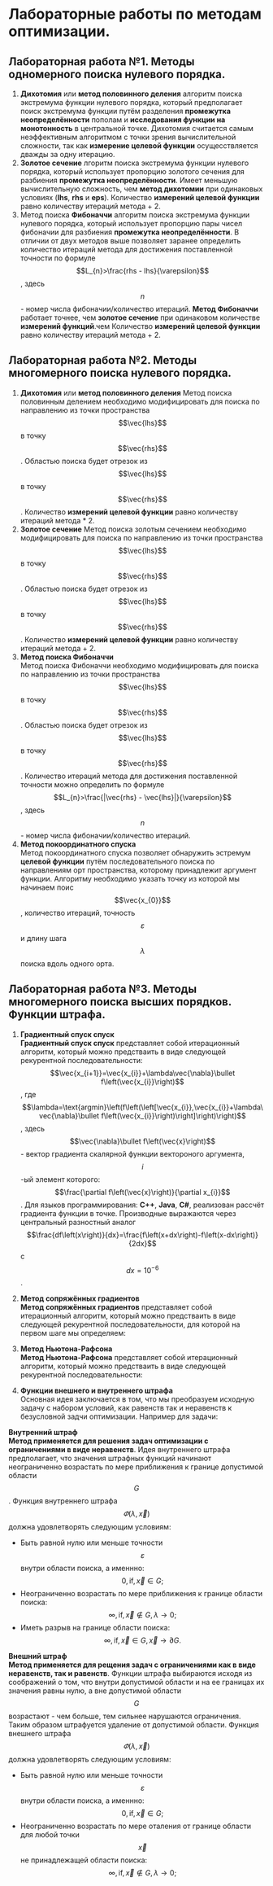 # Лабораторные работы по методам оптимизации.
## Лабораторная работа №1. Методы одномерного поиска нулевого порядка.
1. **Дихотомия** или **метод половинного деления**
алгоритм поиска экстремума функции нулевого порядка, который предполагает поиск экстремума функции путём разделения **промежутка неопределённости** пополам и **исследования функции на монотонность** в центральной точке. Дихотомия считается самым неэффективным алгоритмом с точки зрения вычислительной сложности, так как **измерение целевой функции** осущесствляется дважды за одну итерацию.
2. **Золотое сечение**
лгоритм поиска экстремума функции нулевого порядка, который использует пропорцию золотого сечения для разбиения **промежутка неопределённости**. Имеет меньшую вычислительную сложность, чем **метод дихотомии** при одинаковых условиях (**lhs**, **rhs** и **eps**). Количество **измерений целевой функции** равно количеству итераций метода + 2.
3. Метод поиска **Фибоначчи**
алгоритм поиска экстремума функции нулевого порядка, который использует пропорцию пары чисел фибоначии для разбиения **промежутка неопределённости**. В отличии от двух методов выше позволяет заранее определить количество итераций метода для достижения поставленной точности по формуле $$L_{n}>\frac{rhs - lhs}{\varepsilon}$$, здесь $$n$$ - номер числа фибоначии/количество итераций. **Метод Фибоначчи** работает точнее, чем **золотое сечение** при одинаковом количестве **измерений функций**.чем  Количество **измерений целевой функции** равно количеству итераций метода + 2.

## Лабораторная работа №2. Методы многомерного поиска нулевого порядка.
1. **Дихотомия** или **метод половинного деления**
Метод поиска половинным делением необходимо модифицировать для поиска по направлению из точки пространства $$\vec{lhs}$$ в точку $$\vec{rhs}$$. Областью поиска будет отрезок из $$\vec{lhs}$$ в точку $$\vec{rhs}$$. Количество **измерений целевой функции** равно количеству итераций метода * 2.
2. **Золотое сечение**
Метод поиска золотым сечением необходимо модифицировать для поиска по направлению из точки пространства $$\vec{lhs}$$ в точку $$\vec{rhs}$$. Областью поиска будет отрезок из $$\vec{lhs}$$ в точку $$\vec{rhs}$$. Количество **измерений целевой функции** равно количеству итераций метода + 2.
3. **Метод поиска Фибоначчи**  
Метод поиска Фибоначчи необходимо модифицировать для поиска по направлению из точки пространства $$\vec{lhs}$$ в точку $$\vec{rhs}$$. Областью поиска будет отрезок из $$\vec{lhs}$$ в точку $$\vec{rhs}$$. Количество итераций метода для достижения поставленной точности можно определить по формуле $$L_{n}>\frac{|\vec{rhs} - \vec{lhs}|}{\varepsilon}$$, здесь $$n$$ - номер числа фибоначии/количество итераций.
4. **Метод покоординатного спуска**  
Метод покоординатного спуска позволяет обнаружить эстремум **целевой функции** путём последовательного поиска по направлениям орт пространства, которому принадлежит аргумент функции. Алгоритму необходимо указать точку из которой мы начинаем поис $$\vec{x_{0}}$$, количество итераций, точность $$\varepsilon$$ и длину шага $$\lambda$$ поиска вдоль одного орта.

## Лабораторная работа №3. Методы многомерного поиска высших порядков. Функции штрафа.
1. **Градиентный спуск спуск**  
   **Градиентный спуск спуск** представляет собой итерационный алгоритм, который можно предстваить в виде следующей рекурентной последовательности: $$\vec{x_{i+1}}=\vec{x_{i}}+\lambda\vec{\nabla}\bullet f\left(\vec{x_{i}}\right)$$, где $$\lambda=\text{argmin}\left(f\left(\left[\vec{x_{i}},\vec{x_{i}}+\lambda\vec{\nabla}\bullet f\left(\vec{x_{i}}\right)\right]\right)\right)$$, здесь $$\vec{\nabla}\bullet f\left(\vec{x}\right)$$ - вектор градиента скалярной функции вектороного аргумента, $$i$$-ый элемент которого: $$\frac{\partial f\left(\vec{x}\right)}{\partial x_{i}}$$. Для языков программирования: **C++**, **Java**, **C#**, реализован рассчёт градиента функции в точке. Производные выражаются через центральный разностный аналог $$\frac{df\left(x\right)}{dx}=\frac{f\left(x+dx\right)-f\left(x-dx\right)}{2dx}$$ с $$dx=10^{-6}$$.
2. **Метод сопряжённых градиентов**  
   **Метод сопряжённых градиентов** представляет собой итерационный алгоритм, который можно предстваить в виде следующей рекурентной последовательности, для которой на первом шаге мы определяем:
3. **Метод Ньютона-Рафсона**  
   **Метод Ньютона-Рафсона** представляет собой итерационный алгоритм, который можно предстваить в виде следующей рекурентной последовательности:

4. **Функции внешнего и внутреннего штрафа**  
Основная идея заключается в том, что мы преобразуем исходную задачу с набором условий, как равенств так и неравенств к безусловной задчи оптимизации. Например для задачи:

**Внутренний штраф**  
**Метод применяется для решения задач оптимизации с ограничениями в виде неравенств**. Идея внутреннего штрафа предполагает, что значения штрафных функций начинают неограниченно возрастать по мере приближения к границе допустимой области $$G$$. Функция внутреннего штрафа $$\varPhi\left(\lambda,\vec{x}\right)$$ должна удовлетворять следующим условиям:  
   - Быть равной нулю или меньше точности $$\varepsilon$$ внутри области поиска, а именнно: $$0,\text{if},\vec{x}\in G;$$
   - Неограниченно возрастать по мере приближения к границе области поиска: $$\infty,\text{if},\vec{x}\notin G,\lambda\rightarrow0;$$
   - Иметь разрыв на границе области поиска: $$\infty,\text{if},\vec{x}\in G,\vec{x}\rightarrow\partial G.$$

**Внешний штраф**  
**Метод применяется для рещения задач с ограничениями как в виде неравенств, так и равенств**. Функции штрафа выбираются исходя из соображений о том, что внутри допустимой области и на ее границах их значения равны нулю, а вне допустимой области $$G$$ возрастают - чем больше, тем сильнее нарушаются ограничения. Таким образом штрафуется удаление от допустимой области. Функция внешнего штрафа $$\varPhi\left(\lambda,\vec{x}\right)$$  должна удовлетворять следующим условиям:  
 - Быть равной нулю или меньше точности $$\varepsilon$$ внутри области поиска, а именнно: $$0,\text{if},\vec{x}\in G;$$
 - Неограниченно возрастать по мере оталения от границе области для любой точки $$\vec{x}$$ не принадлежащей области поиска: $$\infty,\text{if},\vec{x}\notin G,\lambda\rightarrow0;$$  
